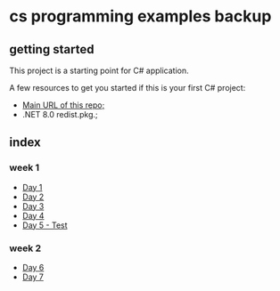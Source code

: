 # cs programming examples backup

## getting started
This project is a starting point for C# application.

A few resources to get you started if this is your first C# project:
- [Main URL of this repo;](https://github.com/HotoRas/cs-programming)
- .NET 8.0 redist.pkg.;

## index
### week 1
- [Day 1](./hello_world/DAY1/)
- [Day 2](./hello_world/DAY2/)
- [Day 3](./hello_world/DAY3/)
- [Day 4](./hello_world/DAY4/)
- [Day 5 - Test](./hello_world/TEST1/)

### week 2
- [Day 6](./hello_world/DAY6/)
- [Day 7](./hello_world/DAY7/)